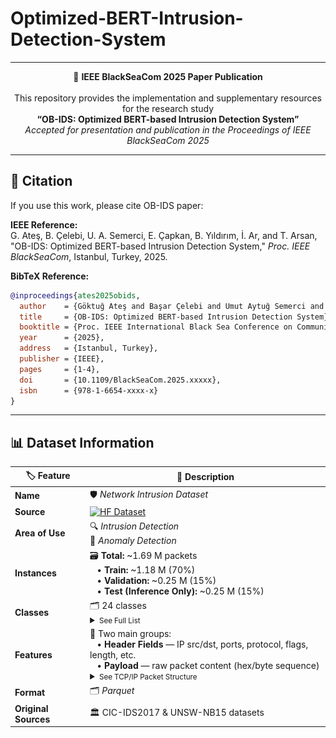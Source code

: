 # Optimized-BERT-Intrusion-Detection-System

---

<p align="center">
  📄 <b>IEEE BlackSeaCom 2025 Paper Publication</b><br><br>
  This repository provides the implementation and supplementary resources for the research study<br>
  <b>“OB-IDS: Optimized BERT-based Intrusion Detection System”</b><br>
  <i>Accepted for presentation and publication in the Proceedings of IEEE BlackSeaCom 2025</i>
</p>

---

## 📜 Citation  

If you use this work, please cite OB-IDS paper:  

**IEEE Reference:**  
G. Ateş, B. Çelebi, U. A. Semerci, E. Çapkan, B. Yıldırım, İ. Ar, and T. Arsan,  
"OB-IDS: Optimized BERT-based Intrusion Detection System," *Proc. IEEE BlackSeaCom*, Istanbul, Turkey, 2025.  

**BibTeX Reference:**  

```bibtex
@inproceedings{ates2025obids,
  author    = {Göktuğ Ateş and Başar Çelebi and Umut Aytuğ Semerci and Emircan Çapkan and Batuhan Yıldırım and İlktan Ar and Taner Arsan},
  title     = {OB-IDS: Optimized BERT-based Intrusion Detection System},
  booktitle = {Proc. IEEE International Black Sea Conference on Communications and Networking (BlackSeaCom)},
  year      = {2025},
  address   = {Istanbul, Turkey},
  publisher = {IEEE},
  pages     = {1-4},                   
  doi       = {10.1109/BlackSeaCom.2025.xxxxx},  
  isbn      = {978-1-6654-xxxx-x}      
}
```

---

## 📊 Dataset Information

| 🏷️ Feature   | 📌 Description |
|--------------|--------------------------------------------------------------------------|
| **Name**     | 🛡️ *Network Intrusion Dataset* |
| **Source**   | [![HF Dataset](https://img.shields.io/badge/HuggingFace-Network--Intrusion--Dataset-%23ffcc00?logo=huggingface&logoColor=white&style=for-the-badge)](https://huggingface.co/datasets/gates04/network-intrusion-dataset) |
| **Area of Use** | 🔍 *Intrusion Detection* <br> 🚨 *Anomaly Detection* |
| **Instances**      | 🗃 **Total:** ~1.69 M packets <br>&nbsp;&nbsp;&nbsp;• **Train:** ~1.18 M (70%) <br>&nbsp;&nbsp;&nbsp;• **Validation:** ~0.25 M (15%) <br>&nbsp;&nbsp;&nbsp;• **Test (Inference Only):** ~0.25 M (15%) |
| **Classes** | 🗂️ 24 classes <br><details><summary><small>See Full List</small></summary> <table border="1" cellspacing="0" cellpadding="5" style="font-size:90%"> <tr><th>Category</th><th>Classes</th></tr><tr><td><b>🟢 Normal</b></td><td>Normal</td></tr><tr><td><b>🛡 DoS / DDoS</b></td><td>Slowloris, GoldenEye, Hulk, SlowHTTPTest, DDoS</td></tr><tr><td><b>🌐 Web Attacks</b></td><td>XSS, SQL Injection, Brute Force</td></tr><tr><td><b>⚙️ Other Attacks</b></td><td>Exploit, Fuzzers, Infiltration, PortScan, Bot, Heartbleed, Worms</td></tr></table> </details> | 
| **Features** | 🧩 Two main groups: <br>&nbsp;&nbsp;&nbsp;• **Header Fields** — IP src/dst, ports, protocol, flags, length, etc. <br>&nbsp;&nbsp;&nbsp;• **Payload** — raw packet content (hex/byte sequence) <br><details><summary><small>See TCP/IP Packet Structure </small></summary><br><img src="Docs/Fine-Tuning-Approaches/TCP-IP-Packet-Structure.png" alt="TCP/IP Packet Structure" width="90%"></details> |
| **Format**   | 🗂️ *Parquet* |
| **Original Sources** | 🏛️ CIC-IDS2017 & UNSW-NB15 datasets |
